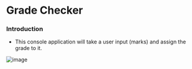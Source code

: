 # Grade Checker

### Introduction

* This console application will take a user input (marks) and assign the grade to it.

![image](https://github.com/user-attachments/assets/d44aafa5-79c4-49cd-86e7-bd0f0740a33f)
